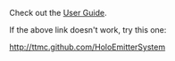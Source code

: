 Check out the [User Guide](http://ttmc.github.com/HoloEmitterSystem).

If the above link doesn't work, try this one:

<http://ttmc.github.com/HoloEmitterSystem>
